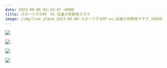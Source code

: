 ```yaml
---
date: 2023-08-06 02:33:47 +0000
title: スポーツデポ杯　VS 日進少年野球クラブ
image: /img/line_album_2023.08.06-スポーツデポ杯-vs.日進少年野球クラブ_240305_1.jpg
---
```

![](/img/line_album_2023.08.06-スポーツデポ杯-vs.日進少年野球クラブ_240305_2.jpg)

![](/img/line_album_2023.08.06-スポーツデポ杯-vs.日進少年野球クラブ_240305_3.jpg)

![](/img/line_album_2023.08.06-スポーツデポ杯-vs.日進少年野球クラブ_240305_4.jpg)

![](/img/line_album_2023.08.06-スポーツデポ杯-vs.日進少年野球クラブ_240305_5.jpg)
